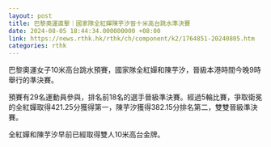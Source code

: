 ```yaml
---
layout: post
title: 巴黎奧運直擊｜國家隊全紅嬋陳芋汐晉十米高台跳水準決賽
date: 2024-08-05 18:44:34.000000000 +08:00
link: https://news.rthk.hk/rthk/ch/component/k2/1764851-20240805.htm
categories: rthk
---
```


巴黎奧運女子10米高台跳水預賽，國家隊全紅嬋和陳芋汐，晉級本港時間今晚9時舉行的準決賽。

預賽有29名運動員參與，排名前18名的選手晉級準決賽。經過5輪比賽，爭取衛冕的全紅嬋取得421.25分獲得第一，陳芋汐獲得382.15分排名第二，雙雙晉級準決賽。

全紅嬋和陳芋汐早前已經取得雙人10米高台金牌。
